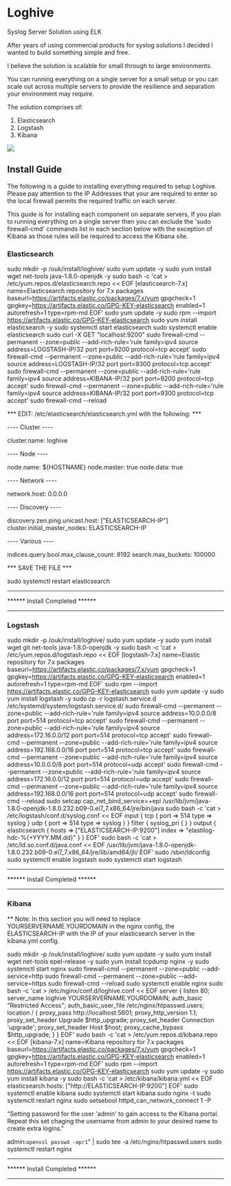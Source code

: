 # Loghive
Syslog Server Solution using ELK

After years of using commercial products for syslog solutions I decided I wanted to build something simple and free.

I believe the solution is scalable for small through to large environments.

You can running everything on a single server for a small setup or you can scale out across multiple servers to
provide the resilience and separation your environment may require.

The solution comprises of:

1. Elasticsearch
2. Logstash
3. Kibana

<img src="https://oldhamuk.github.io/loghive.github.io/images/basicflow.png"/>



## Install Guide

The following is a guide to installing everything required to setup Loghive. Please pay attention to the IP Addresses that your are required to enter so the local firewall permits the required traffic on each server.

This guide is for installing each component on separate servers, If you plan to running everything on a single server then you can exclude the 'sudo firewall-cmd' commands list in each section below with the exception of Kibana as those rules will be required to access the Kibana site.


### Elasticsearch

sudo mkdir -p /ouk/install/loghive/
sudo yum update -y
sudo yum install wget net-tools java-1.8.0-openjdk -y
sudo bash -c 'cat > /etc/yum.repos.d/elasticsearch.repo << EOF
[elasticsearch-7.x]
name=Elasticsearch repository for 7.x packages
baseurl=https://artifacts.elastic.co/packages/7.x/yum
gpgcheck=1
gpgkey=https://artifacts.elastic.co/GPG-KEY-elasticsearch
enabled=1
autorefresh=1
type=rpm-md
EOF'
sudo yum update -y
sudo rpm --import https://artifacts.elastic.co/GPG-KEY-elasticsearch
sudo yum install elasticsearch -y
sudo systemctl start elasticsearch
sudo systemctl enable elasticsearch
sudo curl -X GET "localhost:9200"
sudo firewall-cmd --permanent --zone=public --add-rich-rule='rule family=ipv4 source address=LOGSTASH-IP/32 port port=9200 protocol=tcp  accept'
sudo firewall-cmd --permanent --zone=public --add-rich-rule='rule family=ipv4 source address=LOGSTASH-IP/32 port port=9300 protocol=tcp  accept'
sudo firewall-cmd --permanent --zone=public --add-rich-rule='rule family=ipv4 source address=KIBANA-IP/32 port port=9200 protocol=tcp  accept'
sudo firewall-cmd --permanent --zone=public --add-rich-rule='rule family=ipv4 source address=KIBANA-IP/32 port port=9300 protocol=tcp  accept'
sudo firewall-cmd --reload

*** EDIT: /etc/elasticsearch/elasticsearch.yml with the following: ***

---- Cluster ----

cluster.name: loghive

---- Node ----

node.name: ${HOSTNAME}
node.master: true
node.data: true

---- Network ----

network.host: 0.0.0.0

---- Discovery ----

discovery.zen.ping.unicast.host: ["ELASTICSEARCH-IP"]
cluster.initial_master_nodes: ELASTICSEARCH-IP

---- Various ----

indices.query.bool.max_clause_count: 8192
search.max_buckets: 100000

*** SAVE THE FILE ***

sudo systemctl restart elasticsearch



*********************************
******  Install Completed  ******
*********************************




### Logstash

sudo mkdir -p /ouk/install/loghive/
sudo yum update -y
sudo yum install wget git net-tools java-1.8.0-openjdk -y
sudo bash -c 'cat > /etc/yum.repos.d/logstash.repo << EOF
[logstash-7.x]
name=Elastic repository for 7.x packages
baseurl=https://artifacts.elastic.co/packages/7.x/yum
gpgcheck=1
gpgkey=https://artifacts.elastic.co/GPG-KEY-elasticsearch
enabled=1
autorefresh=1
type=rpm-md
EOF'
sudo rpm --import https://artifacts.elastic.co/GPG-KEY-elasticsearch
sudo yum update -y
sudo yum install logstash -y
sudo cp -r logstash.service.d /etc/systemd/system/logstash.service.d/
sudo firewall-cmd --permanent --zone=public --add-rich-rule='rule family=ipv4 source address=10.0.0.0/8 port port=514 protocol=tcp  accept'
sudo firewall-cmd --permanent --zone=public --add-rich-rule='rule family=ipv4 source address=172.16.0.0/12 port port=514 protocol=tcp  accept'
sudo firewall-cmd --permanent --zone=public --add-rich-rule='rule family=ipv4 source address=192.168.0.0/16 port port=514 protocol=tcp  accept'
sudo firewall-cmd --permanent --zone=public --add-rich-rule='rule family=ipv4 source address=10.0.0.0/8 port port=514 protocol=udp  accept'
sudo firewall-cmd --permanent --zone=public --add-rich-rule='rule family=ipv4 source address=172.16.0.0/12 port port=514 protocol=udp  accept'
sudo firewall-cmd --permanent --zone=public --add-rich-rule='rule family=ipv4 source address=192.168.0.0/16 port port=514 protocol=udp  accept'
sudo firewall-cmd --reload
sudo setcap cap_net_bind_service=+epi /usr/lib/jvm/java-1.8.0-openjdk-1.8.0.232.b09-0.el7_7.x86_64/jre/bin/java
sudo bash -c 'cat > /etc/logstash/conf.d/syslog.conf << EOF
input {
  tcp {
    port => 514
    type => syslog
  }
  udp {
    port => 514
    type => syslog
  }
}
filter {
syslog_pri { }
}
output {
elasticsearch { hosts => ["ELASTICSEARCH-IP:9200"]
index => "elastilog-hdc-%{+YYYY.MM.dd}" }
}
EOF'
sudo bash -c 'cat > /etc/ld.so.conf.d/java.conf << EOF
/usr/lib/jvm/java-1.8.0-openjdk-1.8.0.232.b09-0.el7_7.x86_64/jre/lib/amd64/jli/
EOF'
sudo /sbin/ldconfig
sudo systemctl enable logstash
sudo systemctl start logstash

*********************************
******  Install Completed  ******
*********************************




### Kibana

** Note: In this section you will need to replace YOURSERVERNAME.YOURDOMAIN in the nginx config, the ELASTICSEARCH-IP with the IP of your elasticsearch server in the kibana.yml config.


sudo mkdir -p /ouk/install/loghive/
sudo yum update -y
sudo yum install wget net-tools epel-release -y
sudo yum install tcpdump nginx -y
sudo systemctl start nginx
sudo firewall-cmd --permanent --zone=public --add-service=http
sudo firewall-cmd --permanent --zone=public --add-service=https
sudo firewall-cmd --reload
sudo systemctl enable nginx
sudo bash -c 'cat > /etc/nginx/conf.d/loghive.conf << EOF
server {
    listen 80;
    server_name loghive YOURSERVERNAME.YOURDOMAIN;
    auth_basic "Restricted Access";
    auth_basic_user_file /etc/nginx/htpasswd.users;
    location / {
        proxy_pass http://localhost:5601;
        proxy_http_version 1.1;
        proxy_set_header Upgrade $http_upgrade;
        proxy_set_header Connection 'upgrade';
        proxy_set_header Host $host;
        proxy_cache_bypass $http_upgrade;
    }
}
EOF'
sudo bash -c 'cat > /etc/yum.repos.d/kibana.repo << EOF
[kibana-7.x]
name=Kibana repository for 7.x packages
baseurl=https://artifacts.elastic.co/packages/7.x/yum
gpgcheck=1
gpgkey=https://artifacts.elastic.co/GPG-KEY-elasticsearch
enabled=1
autorefresh=1
type=rpm-md
EOF'
sudo rpm --import https://artifacts.elastic.co/GPG-KEY-elasticsearch
sudo yum update -y
sudo yum install kibana -y
sudo bash -c 'cat > /etc/kibana/kibana.yml << EOF
elasticsearch.hosts: ["http://ELASTICSEARCH-IP:9200"]
EOF'
sudo systemctl enable kibana
sudo systemctl start kibana
sudo nginx -t
sudo systemctl restart nginx
sudo setsebool httpd_can_network_connect 1 -P

"Setting password for the user 'admin' to gain access to the Kibana portal. Repeat this set chaging the username from admin to your desired name to create extra logins."

admin:`openssl passwd -apr1`" | sudo tee -a /etc/nginx/htpasswd.users
sudo systemctl restart nginx


*********************************
******  Install Completed  ******
*********************************
